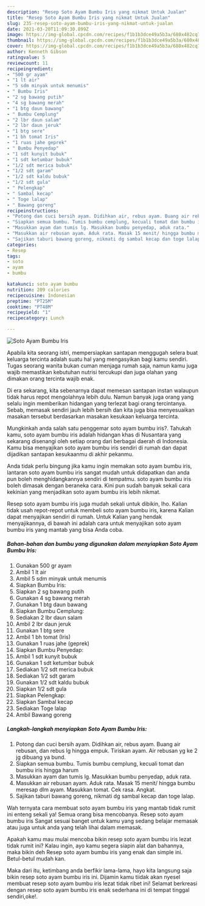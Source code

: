 ```yaml
---
description: "Resep Soto Ayam Bumbu Iris yang nikmat Untuk Jualan"
title: "Resep Soto Ayam Bumbu Iris yang nikmat Untuk Jualan"
slug: 235-resep-soto-ayam-bumbu-iris-yang-nikmat-untuk-jualan
date: 2021-03-20T11:09:30.899Z
image: https://img-global.cpcdn.com/recipes/f1b1b3dce49a5b3a/680x482cq70/soto-ayam-bumbu-iris-foto-resep-utama.jpg
thumbnail: https://img-global.cpcdn.com/recipes/f1b1b3dce49a5b3a/680x482cq70/soto-ayam-bumbu-iris-foto-resep-utama.jpg
cover: https://img-global.cpcdn.com/recipes/f1b1b3dce49a5b3a/680x482cq70/soto-ayam-bumbu-iris-foto-resep-utama.jpg
author: Kenneth Gibson
ratingvalue: 5
reviewcount: 11
recipeingredient:
- "500 gr ayam"
- "1 lt air"
- "5 sdm minyak untuk menumis"
- " Bumbu Iris"
- "2 sg bawang putih"
- "4 sg bawang merah"
- "1 btg daun bawang"
- " Bumbu Cemplung"
- "2 lbr daun salam"
- "2 lbr daun jeruk"
- "1 btg sere"
- "1 bh tomat Iris"
- "1 ruas jahe geprek"
- " Bumbu Penyedap"
- "1 sdt kunyit bubuk"
- "1 sdt ketumbar bubuk"
- "1/2 sdt merica bubuk"
- "1/2 sdt garam"
- "1/2 sdt kaldu bubuk"
- "1/2 sdt gula"
- " Pelengkap"
- " Sambal kecap"
- " Toge lalap"
- " Bawang goreng"
recipeinstructions:
- "Potong dan cuci bersih ayam. Didihkan air, rebus ayam. Buang air rebusan, dan rebus lg hingga empuk. Tiriskan ayam. Air rebusan yg ke 2 jg dibuang ya bund."
- "Siapkan semua bumbu. Tumis bumbu cemplung, kecuali tomat dan bumbu iris hingga harum"
- "Masukkan ayam dan tumis lg. Masukkan bumbu penyedap, aduk rata."
- "Masukkan air rebusan ayam. Aduk rata. Masak 15 menit/ hingga bumbu meresap dlm ayam. Masukkan tomat. Cek rasa. Angkat."
- "Sajikan taburi bawang goreng, nikmati dg sambal kecap dan toge lalap."
categories:
- Resep
tags:
- soto
- ayam
- bumbu

katakunci: soto ayam bumbu 
nutrition: 209 calories
recipecuisine: Indonesian
preptime: "PT25M"
cooktime: "PT48M"
recipeyield: "1"
recipecategory: Lunch

---
```



![Soto Ayam Bumbu Iris](https://img-global.cpcdn.com/recipes/f1b1b3dce49a5b3a/680x482cq70/soto-ayam-bumbu-iris-foto-resep-utama.jpg)

Apabila kita seorang istri, mempersiapkan santapan menggugah selera buat keluarga tercinta adalah suatu hal yang mengasyikan bagi kamu sendiri. Tugas seorang  wanita bukan cuman menjaga rumah saja, namun kamu juga wajib memastikan kebutuhan nutrisi tercukupi dan juga olahan yang dimakan orang tercinta wajib enak.

Di era  sekarang, kita sebenarnya dapat memesan santapan instan walaupun tidak harus repot mengolahnya lebih dulu. Namun banyak juga orang yang selalu ingin memberikan hidangan yang terlezat bagi orang tercintanya. Sebab, memasak sendiri jauh lebih bersih dan kita juga bisa menyesuaikan masakan tersebut berdasarkan masakan kesukaan keluarga tercinta. 



Mungkinkah anda salah satu penggemar soto ayam bumbu iris?. Tahukah kamu, soto ayam bumbu iris adalah hidangan khas di Nusantara yang sekarang disenangi oleh setiap orang dari berbagai daerah di Indonesia. Kamu bisa menyajikan soto ayam bumbu iris sendiri di rumah dan dapat dijadikan santapan kesukaanmu di akhir pekanmu.

Anda tidak perlu bingung jika kamu ingin memakan soto ayam bumbu iris, lantaran soto ayam bumbu iris sangat mudah untuk didapatkan dan anda pun boleh menghidangkannya sendiri di tempatmu. soto ayam bumbu iris boleh dimasak dengan beraneka cara. Kini pun sudah banyak sekali cara kekinian yang menjadikan soto ayam bumbu iris lebih nikmat.

Resep soto ayam bumbu iris juga mudah sekali untuk dibikin, lho. Kalian tidak usah repot-repot untuk membeli soto ayam bumbu iris, karena Kalian dapat menyajikan sendiri di rumah. Untuk Kalian yang hendak menyajikannya, di bawah ini adalah cara untuk menyajikan soto ayam bumbu iris yang mantab yang bisa Anda coba.

<!--inarticleads1-->

##### Bahan-bahan dan bumbu yang digunakan dalam menyiapkan Soto Ayam Bumbu Iris:

1. Gunakan 500 gr ayam
1. Ambil 1 lt air
1. Ambil 5 sdm minyak untuk menumis
1. Siapkan  Bumbu Iris:
1. Siapkan 2 sg bawang putih
1. Gunakan 4 sg bawang merah
1. Gunakan 1 btg daun bawang
1. Siapkan  Bumbu Cemplung:
1. Sediakan 2 lbr daun salam
1. Ambil 2 lbr daun jeruk
1. Gunakan 1 btg sere
1. Ambil 1 bh tomat (Iris)
1. Gunakan 1 ruas jahe (geprek)
1. Siapkan  Bumbu Penyedap:
1. Ambil 1 sdt kunyit bubuk
1. Gunakan 1 sdt ketumbar bubuk
1. Sediakan 1/2 sdt merica bubuk
1. Sediakan 1/2 sdt garam
1. Gunakan 1/2 sdt kaldu bubuk
1. Siapkan 1/2 sdt gula
1. Siapkan  Pelengkap:
1. Siapkan  Sambal kecap
1. Sediakan  Toge lalap
1. Ambil  Bawang goreng




<!--inarticleads2-->

##### Langkah-langkah menyiapkan Soto Ayam Bumbu Iris:

1. Potong dan cuci bersih ayam. Didihkan air, rebus ayam. Buang air rebusan, dan rebus lg hingga empuk. Tiriskan ayam. Air rebusan yg ke 2 jg dibuang ya bund.
1. Siapkan semua bumbu. Tumis bumbu cemplung, kecuali tomat dan bumbu iris hingga harum
1. Masukkan ayam dan tumis lg. Masukkan bumbu penyedap, aduk rata.
1. Masukkan air rebusan ayam. Aduk rata. Masak 15 menit/ hingga bumbu meresap dlm ayam. Masukkan tomat. Cek rasa. Angkat.
1. Sajikan taburi bawang goreng, nikmati dg sambal kecap dan toge lalap.




Wah ternyata cara membuat soto ayam bumbu iris yang mantab tidak rumit ini enteng sekali ya! Semua orang bisa mencobanya. Resep soto ayam bumbu iris Sangat sesuai banget untuk kamu yang sedang belajar memasak atau juga untuk anda yang telah lihai dalam memasak.

Apakah kamu mau mulai mencoba bikin resep soto ayam bumbu iris lezat tidak rumit ini? Kalau ingin, ayo kamu segera siapin alat dan bahannya, maka bikin deh Resep soto ayam bumbu iris yang enak dan simple ini. Betul-betul mudah kan. 

Maka dari itu, ketimbang anda berfikir lama-lama, hayo kita langsung saja bikin resep soto ayam bumbu iris ini. Dijamin kamu tiidak akan nyesel membuat resep soto ayam bumbu iris lezat tidak ribet ini! Selamat berkreasi dengan resep soto ayam bumbu iris enak sederhana ini di tempat tinggal sendiri,oke!.

